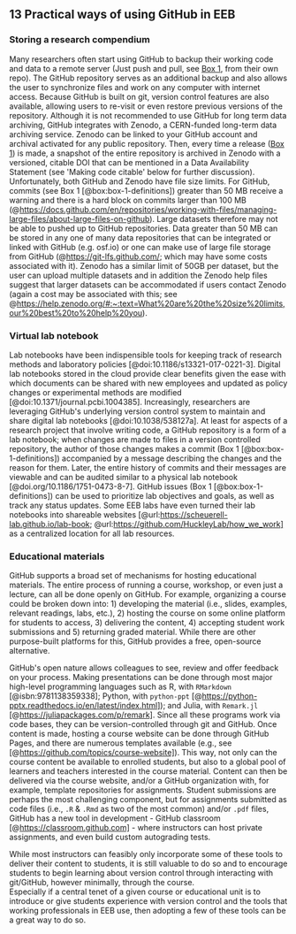 ## 13 Practical ways of using GitHub in EEB

### Storing a research compendium
<!--*contributors to this section: Dylan Gomes, Emma Hudgins* -->

Many researchers often start using GitHub to backup their working code and data to a remote server (Just push and pull, see [Box 1](#definitions), from their own repo). 
The GitHub repository serves as an additional backup and also allows the user to synchronize files and work on any computer with internet access. Because GitHub is built on git, version control features are also available, allowing users to re-visit or even restore previous versions of the repository.
Although it is not recommended to use GitHub for long term data archiving, GitHub integrates with Zenodo, a CERN-funded long-term data archiving service. Zenodo can be linked to your GitHub account and archival activated for any public repository. Then, every time a release ([Box 1](#definitions)) is made, a snapshot of the entire repository is archived in Zenodo with a versioned, citable DOI that can be mentioned in a Data Availability Statement (see 'Making code citable' below for further discussion).
Unfortunately, both GitHub and Zenodo have file size limits. For GitHub, commits (see Box 1 [@box:box-1-definitions]) greater than 50 MB receive a warning and there is a hard block on commits larger than 100 MB (@https://docs.github.com/en/repositories/working-with-files/managing-large-files/about-large-files-on-github). Large datasets therefore may not be able to pushed up to GitHub repositories. Data greater than 50 MB can be stored in any one of many data repositories that can be integrated or linked with GitHub (e.g. osf.io) or one can make use of large file storage from GitHub (@https://git-lfs.github.com/; which may have some costs associated with it). Zenodo has a similar limit of 50GB per dataset, but the user can upload multiple datasets and in addition the Zenodo help files suggest that larger datasets can be accommodated if users contact Zenodo (again a cost may be associated with this; see  @https://help.zenodo.org/#:~:text=What%20are%20the%20size%20limits,our%20best%20to%20help%20you).

### Virtual lab notebook
<!--*contributors to this section: RCO* -->
Lab notebooks have been indispensible tools for keeping track of research methods and laboratory policies [@doi:10.1186/s13321-017-0221-3].
Digital lab notebooks stored in the cloud provide clear benefits given the ease with which documents can be shared with new employees and updated as policy changes or experimental methods are modified [@doi:10.1371/journal.pcbi.1004385].
Increasingly, researchers are leveraging GitHub's underlying version control system to maintain and share digital lab notebooks [@doi:10.1038/538127a].
At least for aspects of a research project that involve writing code, a GitHub repository is a form of a lab notebook; when changes are made to files in a version controlled repository, the author of those changes makes a commit (Box 1 [@box:box-1-definitions]) accompanied by a message describing the changes and the reason for them. Later, the entire history of commits and their messages are viewable and can be audited similar to a physical lab notebook [@doi.org/10.1186/1751-0473-8-7].
GitHub issues (Box 1 [@box:box-1-definitions]) can be used to prioritize lab objectives and goals, as well as track any status updates.
Some EEB labs have even turned their lab notebooks into shareable websites [@url:https://scheuerell-lab.github.io/lab-book; @url:https://github.com/HuckleyLab/how_we_work] as a centralized location for all lab resources.  

### Educational materials
<!-- *contributors to this section: Cole Brookson* -->

GitHub supports a broad set of mechanisms for hosting educational materials.
The entire process of running a course, workshop, or even just a lecture, can all be done openly on GitHub.
For example, organizing a course could be broken down into: 1) developing the material (i.e., slides, examples, relevant readings, labs, etc.), 2) hosting the course on some online platform for students to access, 3) delivering the content, 4) accepting student work submissions and 5) returning graded material.
While there are other purpose-built platforms for this, GitHub provides a free, open-source alternative.

GitHub's open nature allows colleagues to see, review and offer feedback on your process.
Making presentations can be done through most major high-level programming languages such as R, with `RMarkdown` [@isbn:9781138359338]; Python, with `python-ppt` [@https://python-pptx.readthedocs.io/en/latest/index.html]); and Julia, with `Remark.jl` [@https://juliapackages.com/p/remark].
Since all these programs work via code bases, they can be version-controlled through git and GitHub.
Once content is made, hosting a course website can be done through GitHub Pages, and there are numerous templates available (e.g., see [@https://github.com/topics/course-website]).
This way, not only can the course content be available to enrolled students, but also to a global pool of learners and teachers interested in the course material.
Content can then be delivered via the course website, and/or a GitHub organization with, for example, template repositories for assignments.
Student submissions are perhaps the most challenging component, but for assignments submitted as code files (i.e., `.R` & `.Rmd` as two of the most common) and/or `.pdf` files, GitHub has a new tool in development  - GitHub classroom [@https://classroom.github.com] - where instructors can host private assignments, and even build custom autograding tests.
 
While most instructors can feasibly only incorporate some of these tools to deliver their content to students, it is still valuable to do so and to encourage students to begin learning about version control through interacting with git/GitHub, however minimally, through the course.  
Especially if a central tenet of a given course or educational unit is to introduce or give students experience with version control and the tools that working professionals in EEB use, then adopting a few of these tools can be a great way to do so.
